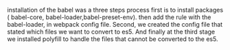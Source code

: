 installation of the babel was a three steps process 
first is to install packages ( babel-core, babel-loader,babel-preset-env). 
then add the rule with the babel-loader, in webpack config file. 
Second, we created the config file that stated which files we want to convert to 
es5. 
And finally at the third stage we installed polyfill to handle the files that cannot be converted 
to the es5. 